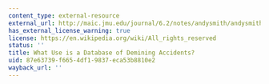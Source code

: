 ```yaml
---
content_type: external-resource
external_url: http://maic.jmu.edu/journal/6.2/notes/andysmith/andysmith.htm
has_external_license_warning: true
license: https://en.wikipedia.org/wiki/All_rights_reserved
status: ''
title: What Use is a Database of Demining Accidents?
uid: 87e63739-f665-4df1-9837-eca53b8810e2
wayback_url: ''
---
```

